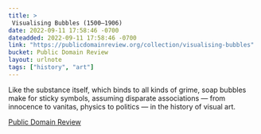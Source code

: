 ```yaml
---
title: > 
 Visualising Bubbles (1500–1906)
date: 2022-09-11 17:58:46 -0700
dateadded: 2022-09-11 17:58:46 -0700
link: "https://publicdomainreview.org/collection/visualising-bubbles"
bucket: Public Domain Review
layout: urlnote
tags: ["history", "art"]
--- 
```

Like the substance itself, which binds to all kinds of grime, soap bubbles make for sticky symbols, assuming disparate associations — from innocence to vanitas, physics to politics — in the history of visual art. 
 <!-- end excerpt --> 
<div class='bucket'><a class='internal-link' href='/buckets/public-domain-review'>Public Domain Review</a></div> 
